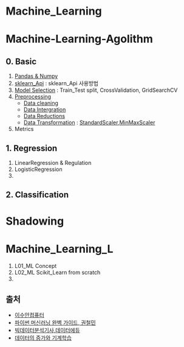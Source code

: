 # Machine_Learning

# Machine-Learning-Agolithm
## 0. Basic
1. [Pandas & Numpy](https://github.com/SeWonKwon/Pandas-Numpy)
2. [sklearn_Api]() : sklearn_Api 사용방법
3. [Model Selection](https://github.com/SeWonKwon/Machine_Learning/blob/main/Machine_Learning_L/L02_ML%20Scikit_Learn%20from%20scratch.ipynb) : Train_Test split, CrossValidation, GridSearchCV
5. [Preprocessing](https://github.com/SeWonKwon/Data_Analysis/blob/main/Data_Analysis_L/L02_Data%20Preprocessing%2C%20Quality%2C%20Techinques.ipynb) 
    - [Data cleaning](https://github.com/SeWonKwon/Data_Analysis/blob/main/Data_Analysis_L/L03_Data%20Cleaning.ipynb)
    - [Data Intergration](https://github.com/SeWonKwon/Data_Analysis/blob/main/Data_Analysis_L/L04_Data%20intergration.ipynb)
    - [Data Reductions](https://github.com/SeWonKwon/Data_Analysis/blob/main/Data_Analysis_L/L05_Data%20Reduction.ipynb)
    - [Data Transformation](https://github.com/SeWonKwon/Data_Analysis/blob/main/Data_Analysis_L/L06_Data%20Transformation.ipynb) : [StandardScaler,MinMaxScaler](https://github.com/SeWonKwon/Machine_Learning/blob/main/Machine_Learning_L/L02_ML%20Scikit_Learn%20from%20scratch.ipynb)
7. Metrics

## 1. Regression
1. LinearRegression & Regulation
2. LogisticRegression
3. 

## 2. Classification





# Shadowing

# Machine_Learning_L

1. L01_ML Concept
2. L02_ML Scikit_Learn from scratch
3. 

## 출처

* [이수안컴퓨터](https://www.youtube.com/playlist?list=PL7ZVZgsnLwEEd3-h-jySLz4wT154r7VVr)
* [파이썬 머신러닝 완벽 가이드, 권철민](http://book.interpark.com/product/BookDisplay.do?_method=detail&sc.prdNo=328045193&gclid=CjwKCAjwrPCGBhALEiwAUl9X0xLhnkBbNO07CZl6KsRa9V6i1-tAr-SubjZxrGN-XdVNGCVlGyGk8hoCBVoQAvD_BwE)
* [빅데이터분석기사,데이터에듀](http://book.interpark.com/product/BookDisplay.do?_method=detail&sc.shopNo=0000400000&sc.prdNo=347491830&sc.saNo=003002001&bid1=search&bid2=product&bid3=title&bid4=001)
* [데이터의 증가와 기계학습](https://cafe.daum.net/oracleoracle)
